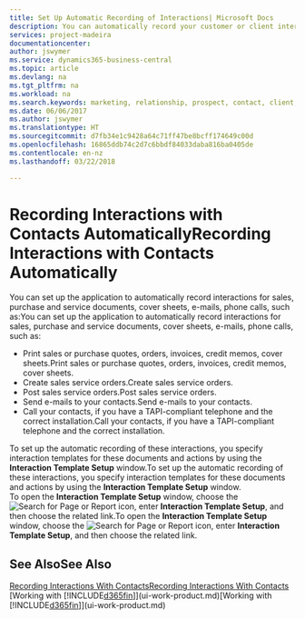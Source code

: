 ```yaml
---
title: Set Up Automatic Recording of Interactions| Microsoft Docs
description: You can automatically record your customer or client interactions, for example, for sales, purchase and service documents or phone calls.
services: project-madeira
documentationcenter: 
author: jswymer
ms.service: dynamics365-business-central
ms.topic: article
ms.devlang: na
ms.tgt_pltfrm: na
ms.workload: na
ms.search.keywords: marketing, relationship, prospect, contact, client, customer
ms.date: 06/06/2017
ms.author: jswymer
ms.translationtype: HT
ms.sourcegitcommit: d7fb34e1c9428a64c71ff47be8bcff174649c00d
ms.openlocfilehash: 16865ddb74c2d7c6bbdf84033daba816ba0405de
ms.contentlocale: en-nz
ms.lasthandoff: 03/22/2018

---
```

# <a name="recording-interactions-with-contacts-automatically"></a><span data-ttu-id="cd45e-103">Recording Interactions with Contacts Automatically</span><span class="sxs-lookup"><span data-stu-id="cd45e-103">Recording Interactions with Contacts Automatically</span></span>
<span data-ttu-id="cd45e-104">You can set up the application to automatically record interactions for sales, purchase and service documents, cover sheets, e-mails, phone calls, such as:</span><span class="sxs-lookup"><span data-stu-id="cd45e-104">You can set up the application to automatically record interactions for sales, purchase and service documents, cover sheets, e-mails, phone calls, such as:</span></span>

* <span data-ttu-id="cd45e-105">Print sales or purchase quotes, orders, invoices, credit memos, cover sheets.</span><span class="sxs-lookup"><span data-stu-id="cd45e-105">Print sales or purchase quotes, orders, invoices, credit memos, cover sheets.</span></span>
* <span data-ttu-id="cd45e-106">Create sales service orders.</span><span class="sxs-lookup"><span data-stu-id="cd45e-106">Create sales service orders.</span></span>
* <span data-ttu-id="cd45e-107">Post sales service orders.</span><span class="sxs-lookup"><span data-stu-id="cd45e-107">Post sales service orders.</span></span>
* <span data-ttu-id="cd45e-108">Send e-mails to your contacts.</span><span class="sxs-lookup"><span data-stu-id="cd45e-108">Send e-mails to your contacts.</span></span>
* <span data-ttu-id="cd45e-109">Call your contacts, if you have a TAPI-compliant telephone and the correct installation.</span><span class="sxs-lookup"><span data-stu-id="cd45e-109">Call your contacts, if you have a TAPI-compliant telephone and the correct installation.</span></span>

<span data-ttu-id="cd45e-110">To set up the automatic recording of these interactions, you specify interaction templates for these documents and actions by using the **Interaction Template Setup** window.</span><span class="sxs-lookup"><span data-stu-id="cd45e-110">To set up the automatic recording of these interactions, you specify interaction templates for these documents and actions by using the **Interaction Template Setup** window.</span></span>  
<span data-ttu-id="cd45e-111">To open the **Interaction Template Setup** window, choose the ![Search for Page or Report](media/ui-search/search_small.png "Search for Page or Report icon") icon, enter **Interaction Template Setup**, and then choose the related link.</span><span class="sxs-lookup"><span data-stu-id="cd45e-111">To open the **Interaction Template Setup** window, choose the ![Search for Page or Report](media/ui-search/search_small.png "Search for Page or Report icon") icon, enter **Interaction Template Setup**, and then choose the related link.</span></span>

## <a name="see-also"></a><span data-ttu-id="cd45e-112">See Also</span><span class="sxs-lookup"><span data-stu-id="cd45e-112">See Also</span></span>
[<span data-ttu-id="cd45e-113">Recording Interactions With Contacts</span><span class="sxs-lookup"><span data-stu-id="cd45e-113">Recording Interactions With Contacts</span></span>](marketing-interactions.md)  
<span data-ttu-id="cd45e-114">[Working with [!INCLUDE[d365fin](includes/d365fin_md.md)]](ui-work-product.md)</span><span class="sxs-lookup"><span data-stu-id="cd45e-114">[Working with [!INCLUDE[d365fin](includes/d365fin_md.md)]](ui-work-product.md)</span></span>  

